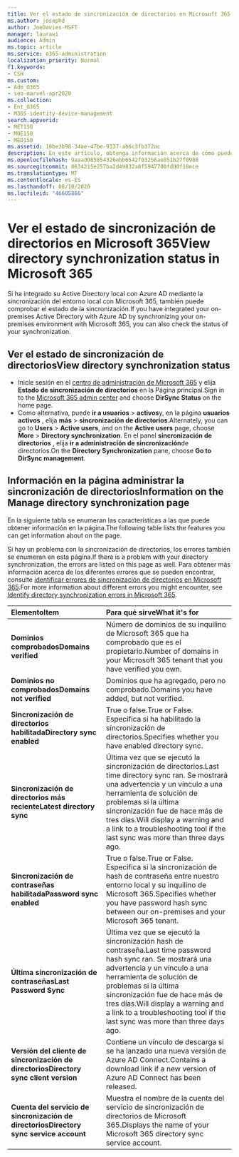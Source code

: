```yaml
---
title: Ver el estado de sincronización de directorios en Microsoft 365
ms.author: josephd
author: JoeDavies-MSFT
manager: laurawi
audience: Admin
ms.topic: article
ms.service: o365-administration
localization_priority: Normal
f1.keywords:
- CSH
ms.custom:
- Adm_O365
- seo-marvel-apr2020
ms.collection:
- Ent_O365
- M365-identity-device-management
search.appverid:
- MET150
- MOE150
- MED150
ms.assetid: 18be3b98-34ae-47be-9337-ab6c3fb372ac
description: En este artículo, obtenga información acerca de cómo puede comprobar el estado de la sincronización de directorios en Office 365.
ms.openlocfilehash: 9aaad085854326ebb6542f03256ae851b27f0980
ms.sourcegitcommit: 8634215e257ba2d49832a8f5947700fd00f18ece
ms.translationtype: MT
ms.contentlocale: es-ES
ms.lasthandoff: 08/10/2020
ms.locfileid: "46605866"
---
```

# <a name="view-directory-synchronization-status-in-microsoft-365"></a><span data-ttu-id="d469e-103">Ver el estado de sincronización de directorios en Microsoft 365</span><span class="sxs-lookup"><span data-stu-id="d469e-103">View directory synchronization status in Microsoft 365</span></span>

<span data-ttu-id="d469e-104">Si ha integrado su Active Directory local con Azure AD mediante la sincronización del entorno local con Microsoft 365, también puede comprobar el estado de la sincronización.</span><span class="sxs-lookup"><span data-stu-id="d469e-104">If you have integrated your on-premises Active Directory with Azure AD by synchronizing your on-premises environment with Microsoft 365, you can also check the status of your synchronization.</span></span>
  
## <a name="view-directory-synchronization-status"></a><span data-ttu-id="d469e-105">Ver el estado de sincronización de directorios</span><span class="sxs-lookup"><span data-stu-id="d469e-105">View directory synchronization status</span></span>

- <span data-ttu-id="d469e-106">Inicie sesión en el [centro de administración de Microsoft 365](https://admin.microsoft.com) y elija **Estado de sincronización de directorios** en la Página principal.</span><span class="sxs-lookup"><span data-stu-id="d469e-106">Sign in to the [Microsoft 365 admin center](https://admin.microsoft.com) and choose **DirSync Status** on the home page.</span></span>
- <span data-ttu-id="d469e-107">Como alternativa, puede **ir a usuarios** \> **activos**y, en la página **usuarios activos** , elija **más** \> **sincronización de directorios**.</span><span class="sxs-lookup"><span data-stu-id="d469e-107">Alternately, you can go to **Users** \> **Active users**, and on the **Active users** page, choose **More** \> **Directory synchronization**.</span></span> <span data-ttu-id="d469e-108">En el panel **sincronización de directorios** , elija **ir a administración de sincronización**de directorios.</span><span class="sxs-lookup"><span data-stu-id="d469e-108">On the **Directory Synchronization** pane, choose **Go to DirSync management**.</span></span>

## <a name="information-on-the-manage-directory-synchronization-page"></a><span data-ttu-id="d469e-109">Información en la página administrar la sincronización de directorios</span><span class="sxs-lookup"><span data-stu-id="d469e-109">Information on the Manage directory synchronization page</span></span>

<span data-ttu-id="d469e-110">En la siguiente tabla se enumeran las características a las que puede obtener información en la página.</span><span class="sxs-lookup"><span data-stu-id="d469e-110">The following table lists the features you can get information about on the page.</span></span>
  
<span data-ttu-id="d469e-111">Si hay un problema con la sincronización de directorios, los errores también se enumeran en esta página.</span><span class="sxs-lookup"><span data-stu-id="d469e-111">If there is a problem with your directory synchronization, the errors are listed on this page as well.</span></span> <span data-ttu-id="d469e-112">Para obtener más información acerca de los diferentes errores que se pueden encontrar, consulte [identificar errores de sincronización de directorios en Microsoft 365](identify-directory-synchronization-errors.md).</span><span class="sxs-lookup"><span data-stu-id="d469e-112">For more information about different errors you might encounter, see [Identify directory synchronization errors in Microsoft 365](identify-directory-synchronization-errors.md).</span></span>
  
|<span data-ttu-id="d469e-113">**Elemento**</span><span class="sxs-lookup"><span data-stu-id="d469e-113">**Item**</span></span>|<span data-ttu-id="d469e-114">**Para qué sirve**</span><span class="sxs-lookup"><span data-stu-id="d469e-114">**What it's for**</span></span>|
|:-----|:-----|
|<span data-ttu-id="d469e-115">**Dominios comprobados**</span><span class="sxs-lookup"><span data-stu-id="d469e-115">**Domains verified**</span></span> | <span data-ttu-id="d469e-116">Número de dominios de su inquilino de Microsoft 365 que ha comprobado que es el propietario.</span><span class="sxs-lookup"><span data-stu-id="d469e-116">Number of domains in your Microsoft 365 tenant that you have verified you own.</span></span> |
|<span data-ttu-id="d469e-117">**Dominios no comprobados**</span><span class="sxs-lookup"><span data-stu-id="d469e-117">**Domains not verified**</span></span> | <span data-ttu-id="d469e-118">Dominios que ha agregado, pero no comprobado.</span><span class="sxs-lookup"><span data-stu-id="d469e-118">Domains you have added, but not verified.</span></span> |
|<span data-ttu-id="d469e-119">**Sincronización de directorios habilitada**</span><span class="sxs-lookup"><span data-stu-id="d469e-119">**Directory sync enabled**</span></span> |<span data-ttu-id="d469e-120">True o false.</span><span class="sxs-lookup"><span data-stu-id="d469e-120">True or False.</span></span> <span data-ttu-id="d469e-121">Especifica si ha habilitado la sincronización de directorios.</span><span class="sxs-lookup"><span data-stu-id="d469e-121">Specifies whether you have enabled directory sync.</span></span> |
|<span data-ttu-id="d469e-122">**Sincronización de directorios más reciente**</span><span class="sxs-lookup"><span data-stu-id="d469e-122">**Latest directory sync**</span></span> | <span data-ttu-id="d469e-123">Última vez que se ejecutó la sincronización de directorios.</span><span class="sxs-lookup"><span data-stu-id="d469e-123">Last time directory sync ran.</span></span> <span data-ttu-id="d469e-124">Se mostrará una advertencia y un vínculo a una herramienta de solución de problemas si la última sincronización fue de hace más de tres días.</span><span class="sxs-lookup"><span data-stu-id="d469e-124">Will display a warning and a link to a troubleshooting tool if the last sync was more than three days ago.</span></span> |
|<span data-ttu-id="d469e-125">**Sincronización de contraseñas habilitada**</span><span class="sxs-lookup"><span data-stu-id="d469e-125">**Password sync enabled**</span></span> | <span data-ttu-id="d469e-126">True o false.</span><span class="sxs-lookup"><span data-stu-id="d469e-126">True or False.</span></span> <span data-ttu-id="d469e-127">Especifica si la sincronización de hash de contraseña entre nuestro entorno local y su inquilino de Microsoft 365.</span><span class="sxs-lookup"><span data-stu-id="d469e-127">Specifies whether you have password hash sync between our on-premises and your Microsoft 365 tenant.</span></span> |
|<span data-ttu-id="d469e-128">**Última sincronización de contraseñas**</span><span class="sxs-lookup"><span data-stu-id="d469e-128">**Last Password Sync**</span></span> | <span data-ttu-id="d469e-129">Última vez que se ejecutó la sincronización hash de contraseña.</span><span class="sxs-lookup"><span data-stu-id="d469e-129">Last time password hash sync ran.</span></span> <span data-ttu-id="d469e-130">Se mostrará una advertencia y un vínculo a una herramienta de solución de problemas si la última sincronización fue de hace más de tres días.</span><span class="sxs-lookup"><span data-stu-id="d469e-130">Will display a warning and a link to a troubleshooting tool if the last sync was more than three days ago.</span></span> |
|<span data-ttu-id="d469e-131">**Versión del cliente de sincronización de directorios**</span><span class="sxs-lookup"><span data-stu-id="d469e-131">**Directory sync client version**</span></span> | <span data-ttu-id="d469e-132">Contiene un vínculo de descarga si se ha lanzado una nueva versión de Azure AD Connect.</span><span class="sxs-lookup"><span data-stu-id="d469e-132">Contains a download link if a new version of Azure AD Connect has been released.</span></span> |
|<span data-ttu-id="d469e-133">**Cuenta del servicio de sincronización de directorios**</span><span class="sxs-lookup"><span data-stu-id="d469e-133">**Directory sync service account**</span></span> | <span data-ttu-id="d469e-134">Muestra el nombre de la cuenta del servicio de sincronización de directorios de Microsoft 365.</span><span class="sxs-lookup"><span data-stu-id="d469e-134">Displays the name of your Microsoft 365 directory sync service account.</span></span> |